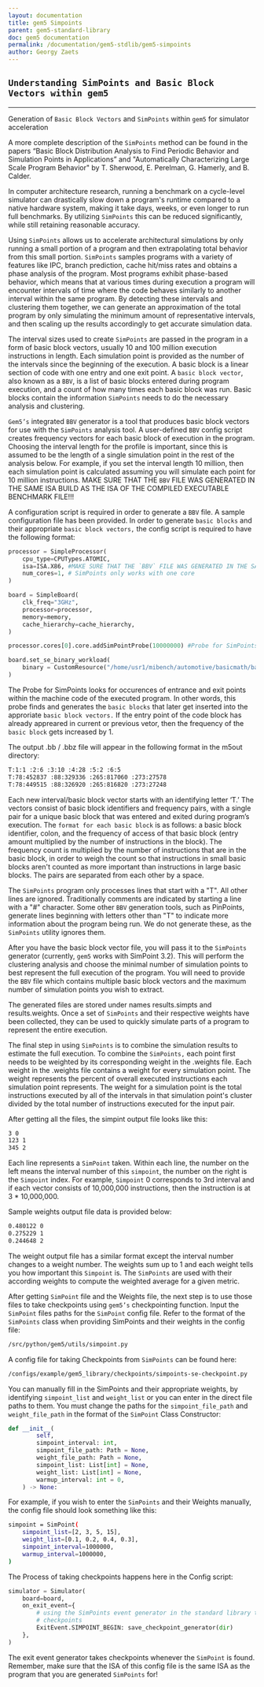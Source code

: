 ```yaml
---
layout: documentation
title: gem5 Simpoints
parent: gem5-standard-library
doc: gem5 documentation
permalink: /documentation/gem5-stdlib/gem5-simpoints
author: Georgy Zaets
---
```


## `Understanding SimPoints and Basic Block Vectors within gem5`

_______________________________________________________________________________________

Generation of `Basic Block Vectors` and `SimPoints` within `gem5` for simulator acceleration


A more complete description of the `SimPoints` method can be found in the papers “Basic Block Distribution Analysis to Find Periodic Behavior and Simulation Points in Applications” and "Automatically Characterizing Large Scale Program Behavior" by T. Sherwood, E. Perelman, G. Hamerly, and B. Calder.


In computer architecture research, running a benchmark on a cycle-level simulator can drastically slow down a program's runtime compared to a native hardware system, making it take days, weeks, or even longer to run full benchmarks. By utilizing `SimPoints` this can be reduced significantly, while still retaining reasonable accuracy.


Using `SimPoints` allows us to accelerate architectural simulations by only running a small portion of a program and then extrapolating total behavior from this small portion. `SimPoints` samples programs with a variety of features like IPC, branch prediction, cache hit/miss rates and obtains a phase analysis of the program. Most programs exhibit phase-based behavior, which means that at various times during execution a program will encounter intervals of time where the code behaves similarly to another interval within the same program. By detecting these intervals and clustering them together, we can generate an approximation of the total program by only simulating the minimum amount of representative intervals, and then scaling up the results accordingly to get accurate simulation data.


The interval sizes used to create `SimPoints` are passed in the program in a form of basic block vectors, usually 10 and 100 million execution instructions in length.  Each simulation point is provided as the number of the intervals since the beginning of the execution. A basic block is a linear section of code with one entry and one exit point. A `basic block vector`, also known as a `BBV`, is a list of basic blocks entered during program execution, and a count of how many times each basic block was run. Basic blocks contain the information `SimPoints` needs to do the necessary analysis and clustering.


`Gem5’s` integrated `BBV` generator is a tool that produces basic block vectors for use with the `SimPoints` analysis tool. A user-defined `BBV` config script creates frequency vectors for each basic block of execution in the program. Choosing the interval length for the profile is important, since this is assumed to be the length of a single simulation point in the rest of the analysis below. For example, if you set the interval length 10 million, then each simulation point is calculated assuming you will simulate each point for 10 million instructions. MAKE SURE THAT THE `BBV` FILE WAS GENERATED IN THE SAME ISA BUILD AS THE ISA OF THE COMPILED EXECUTABLE BENCHMARK FILE!!! 


A configuration script is required in order to generate a `BBV` file. A sample configuration file has been provided. In order to generate `basic blocks` and their appropriate `basic block vectors,` the config script is required to have the following format:

```python
processor = SimpleProcessor(
    cpu_type=CPUTypes.ATOMIC,
    isa=ISA.X86, #MAKE SURE THAT THE `BBV` FILE WAS GENERATED IN THE SAME ISA AS THE ISA OF THE FILE!!! 
    num_cores=1, # SimPoints only works with one core
)

board = SimpleBoard(
    clk_freq="3GHz",
    processor=processor,
    memory=memory,
    cache_hierarchy=cache_hierarchy,
)

processor.cores[0].core.addSimPointProbe(10000000) #Probe for SimPoints

board.set_se_binary_workload(
    binary = CustomResource("/home/usr1/mibench/automotive/basicmath/basicmath_largeX86") #EDIT THIS PATH FOR RIGHT COMPILED FILE LOCATION
)
```


The Probe for SimPoints looks for occurences of entrance and exit points within the machine code of the executed program. In other words, this probe finds and generates the `basic blocks` that later get inserted into the approriate `basic block vectors.` If the entry point of the code block has already appreared in current or previous vetor, then the frequency of the `basic block` gets increased by 1.


The output .bb / .bbz file will appear in the following format in the m5out directory:


```sh
T:1:1 :2:6 :3:10 :4:28 :5:2 :6:5
T:78:452837 :88:329336 :265:817060 :273:27578
T:78:449515 :88:326920 :265:816820 :273:27248
```


Each new interval/basic block vector starts with an identifying letter ‘T.’ The vectors consist of basic block identifiers and frequency pairs, with a single pair for a unique basic block that was entered and exited during program’s execution. The `format for each basic block` is as follows: a basic block identifier, colon, and the frequency of access of that basic block (entry amount multiplied by the number of instructions in the block). The frequency count is multiplied by the number of instructions that are in the basic block, in order to weigh the count so that instructions in small basic blocks aren't counted as more important than instructions in large basic blocks. The pairs are separated from each other by a space.


The `SimPoints` program only processes lines that start with a "T". All other lines are ignored. Traditionally comments are indicated by starting a line with a "#" character. Some other `BBV` generation tools, such as PinPoints, generate lines beginning with letters other than "T" to indicate more information about the program being run. We do not generate these, as the `SimPoints` utility ignores them.


After you have the basic block vector file, you will pass it to the `SimPoints` generator (currently, `gem5` works with SimPoint 3.2). This will perform the clustering analysis and choose the minimal number of simulation points to best represent the full execution of the program. You will need to provide the `BBV` file which contains multiple basic block vectors and the maximum number of simulation points you wish to extract. 


The generated files are stored under names results.simpts and results.weights. Once a set of `SimPoints` and their respective weights have been collected, they can be used to quickly simulate parts of a program to represent the entire execution. 


The final step in using `SimPoints` is to combine the simulation results to estimate the full execution. To combine the `SimPoints,` each point first needs to be weighted by its corresponding weight in the .weights file.  Each weight in the .weights file contains a weight for every simulation point. The weight represents the percent of overall executed instructions each simulation point represents. The weight for a simulation point is the total instructions executed by all of the intervals in that simulation point's cluster divided by the total number of instructions executed for the input pair.


After getting all the files, the simpint output file looks like this:


```sh
3 0
123 1
345 2
```


Each line represents a `SimPoint` taken. Within each line, the number on the left means the interval number of this `simpoint`, the number on the right is the `Simpoint` index. For example, `Simpoint` 0 corresponds to 3rd interval and if each vector consists of 10,000,000 instructions, then the instruction is at 3 * 10,000,000.


Sample weights output file data is provided below:


```sh
0.480122 0
0.275229 1
0.244648 2
```


The weight output file has a similar format except the interval number changes to a weight number. The weights sum up to 1 and each weight tells you how important this `Simpoint` is. The `SimPoints` are used with their according weights to compute the weighted average for a given metric.

After getting `SimPoint` file and the Weights file, the next step is to use those files to take checkpoints using `gem5’s` checkpointing function. Input the `SimPoint` files paths for the `SimPoint` config file. Refer to the format of the `SimPoints` class when providing SimPoints and their weights in the config file:


```sh
/src/python/gem5/utils/simpoint.py
```


A config file for taking Checkpoints from `SimPoints` can be found here:


```sh
/configs/example/gem5_library/checkpoints/simpoints-se-checkpoint.py
```


You can manually fill in the SimPoints and their appropriate weights, by identifying `simpoint_list` and `weight_list` or you can enter in the direct file paths to them. You must change the paths for the `simpoint_file_path` and `weight_file_path` in the format of the `SimPoint` Class Constructor:

```python
def __init__(
        self,
        simpoint_interval: int,
        simpoint_file_path: Path = None,
        weight_file_path: Path = None,
        simpoint_list: List[int] = None,
        weight_list: List[int] = None,
        warmup_interval: int = 0,
    ) -> None:
```


For example, if you wish to enter the `SimPoints` and their Weights manually, the config file should look something like this:


```sh
simpoint = SimPoint(
    simpoint_list=[2, 3, 5, 15],
    weight_list=[0.1, 0.2, 0.4, 0.3],
    simpoint_interval=1000000,
    warmup_interval=1000000,
)
```


The Process of taking checkpoints happens here in the Config script:


```python
simulator = Simulator(
    board=board,
    on_exit_event={
        # using the SimPoints event generator in the standard library to take
        # checkpoints
        ExitEvent.SIMPOINT_BEGIN: save_checkpoint_generator(dir)
    },
)
```


The exit event generator takes checkpoints whenever the `SimPoint` is found. Remember, make sure that the ISA of this config file is the same ISA as the program that you are generated `SimPoints` for!